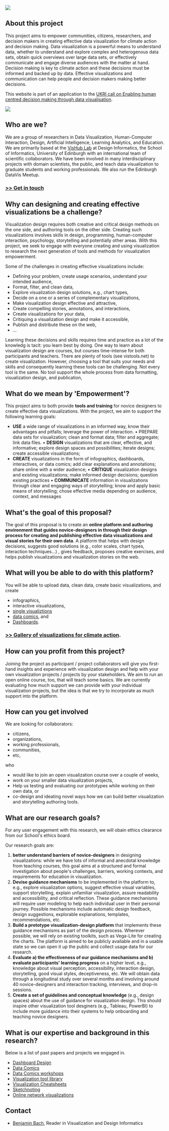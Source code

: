 ![](figures/teaser.png)

## About this project
This project aims to empower communities, citizens, researchers, and decision makers in creating effective data visualization for climate action and decision making. Data visualization is a powerful means to understand data, whether to understand and explore complex and heterogenous data sets, obtain quick overviews over large data sets, or effectively communicate and engage diverse audiences with the matter at hand. Decision making is key to climate action and these decisions must be informed and backed up by data. Effective visualizations and communication can help people and decision makers making better decisions.

This website is part of an application to the [UKRI call on Enabling human centred decision making through data visualisation](https://www.ukri.org/opportunity/enabling-human-centred-decision-making-through-data-visualisation/).

![](figures/SDGS.png)


## Who are we?
We are a group of researchers in Data Visualization, Human-Computer Interaction, Design, Artificial Intelligence, Learning Analytics, and Education. We are primarily based at the [VisHub Lab](https://vishub.net) at Design Informatics, the School of Informatics, University of Edinburgh with an international team of scientific collaborators. We have been involved in many interdisciplinary projects with domain scientists, the public, and teach data visualization to graduate students and working professionals. We also run the Edinburgh DataVis Meetup.

### [>> Get in touch](#contact)

## Why can designing and creating effective visualizations be a challenge? 
Visualization design requires both creative and critical design methods on the one side, and authoring tools on the other side. Creating such visualizations involves skills in design, programming, human-computer interaction, psychology, storytelling and potentially other areas. With this project, we seek to engage with everyone creating and using visualization to research the next generation of tools and methods for visualization empowerment. 

Some of the challenges in creating effective visualizations include: 
- Defining your problem, create usage scenarios, understand your intended audience,
- Format, filter, and clean data,
- Explore visualization design solutions, e.g., chart types,
- Decide on a one or a series of complementary visualizations,
- Make visualization design effective and attractive,
- Create compelling stories, annotations, and interactions,
- Create visualizations for your data,
- Critiquing a visualization design and make it accessible,
- Publish and distribute these on the web,
- ...
 
Learning these decisions and skills requires time and practice as a lot of the knowledg is tacit: you learn best by doing. One way to learn about visualization design are courses, but courses time-intense for both participants and teachers. There are plenty of tools (see vistools.net) to create visualization. However, choosing a tool that suits your needs and skills and consequently learning these tools can be challenging. Not every tool is the same. No tool support the whole process from data formatting, visualization design, and publication, 

## What do we mean by 'Empowerment'? 

This project aims to both provide **tools and training** for novice designers to create effective data visualizations. With the project, we aim to support the following learning goals:
* **USE** a wide range of visualizations in an informed way, know their advantages and pitfalls;
leverage the power of interaction.
• PREPARE data sets for visualization; clean and format data; filter and aggregate; link data
files.
• **DESIGN** visualizations that are clear, effective, and informative; explore design spaces
and possibilities; iterate designs; create accessible visualizations; 
* **CREATE** visualizations in the form of infographics, dashboards, interactives, or data comics; add clear explanations and annotations; share online with a wider audience;
• **CRITIQUE** visualization designs and existing visualizations; make informed design decisions;
question existing practices
• **COMMUNICATE** information in visualizations through clear and engaging ways of storytelling;
know and apply basic means of storytelling; chose effective media depending on audience,
context, and messages


## What's the goal of this proposal?
The goal of this proposal is to create an **online platform and authoring environment that guides novice-designers in through their design process for creating and publishing effective data visualizations and visual stories for their own data**. A platform that helps with design decisions, suggests good solutions (e.g., color scales, chart types, interaction techniques…) , gives feedback, proposes creative exercises, and helps publish visualizations and visualization stories on the web. 



## What will you be able to do with this platform? 
You will be able to upload data, clean data, create basic visualizations, and create 
- infographics, 
- interactive visualizations, 
- [single visualiztions](gallery#single-visualizations)
- [data comics](gallery#dashboards), and
- [Dashboards](gallery#data-stories). 

### [>> Gallery of visualizations for climate action](gallery). 

## How can you profit from this project?
Joining the project as participant / project collaborators will give you first-hand insights and experience with visualization design and help with your own visualization projects / projects by your stakeholders. We aim to run an open online course, too, that will teach some basics. We are currently evaluating how much support we can provide with your individual visualization projects, but the idea is that we try to incorporate as much support into the platform. 

## How can you get involved
We are looking for collaborators: 
- citizens, 
- organizations, 
- working professionals, 
- communities,
- etc, 

who 

- would like to join an open visualization course over a couple of weeks,
- work on your smaller data visualization projects, 
- Help us testing and evaluating our prototypes while working on their own data, or
- co-design and ideating novel ways how we can build better visualization and storytelling authoring tools. 


## What are our research goals?

For any user engagement with this research, we will obain ethics clearance from our School's ethics board.

Our research goals are: 
1. **better understand barriers of novice-designers** in designing visualizations: while we have lots of informal and anecdotal knowledge from teaching courses, this goal aims at a structured and formal investigation about people's challenges, barriers, working contexts, and requirements for education in visualization.
2. **Devise guidance mechanisms** to be implemented in the platform to, e.g., explore visualization options, suggest effective visual variables, support storytelling, explain unfamiliar visualization, assure readability and accessibility, and critical reflection. These guidance mechanisms will require user modeling to help each individual user in their personal journey. Possible mechanisms include automatic design feedback, design suggestions, explorable explanations, templates, recommendations, etc.
3. **Build a prototype visualization-design platform** that implements these guidance mechanisms as part of the design process. Wherever possible, we will rely on existing toolkits, such as Vega-Lite for creating the charts. The platform is aimed to be publicly available and in a usable state so we can open it up the public and collect usage data for our research.
4. **Evaluate a) the effectiveness of our guidance mechanisms and b) evaluate participants' learning progress** on a higher level, e.g., knowledge about visual perception, accessibility, interaction design, storytelling, good visual styles, deceptiveness, etc. We will obtain data through a longitudinal study over several months and involving around 40 novice-designers and interaction tracking, interviews, and drop-in sessions.
5. **Create a set of guidelines and conceptual knowledge** (e.g., design spaces) about the use of guidance for visualization design. This should inspire other visualization tool desginers (e.g., Tableau, PowerBI) to include more guidance into their systems to help onboarding and teaching novice designers. 


## What is our expertise and background in this research? 
Below is a list of past papers and projects we engaged in. 

- [Dashboard Design](https://dashboarddesignpatterns.github.io)
- [Data Comics](https://www.researchgate.net/publication/324670172_Design_Patterns_for_Data_Comics)
- [Data Comics workshops](https://vishub.net/papers/wang2019teaching.pdf)
- [Visualization tool library](https://vistools.net)
- [Visualization Cheatsheets](https://vishub.net/papers/wang2020cheat.pdf)
- [Sketchnoting](https://www.dropbox.com/s/gsuc2dk7qyybc01/CHI2021%20-%20Sketchnoting%20%28Final%29.pdf?dl=0)
- [Online network visualizations](https://vistorian.github.io)

## Contact
- [Benjamin Bach](mailto:bbach@ed.ac.uk), Reader in Visualization and Design Informatics



